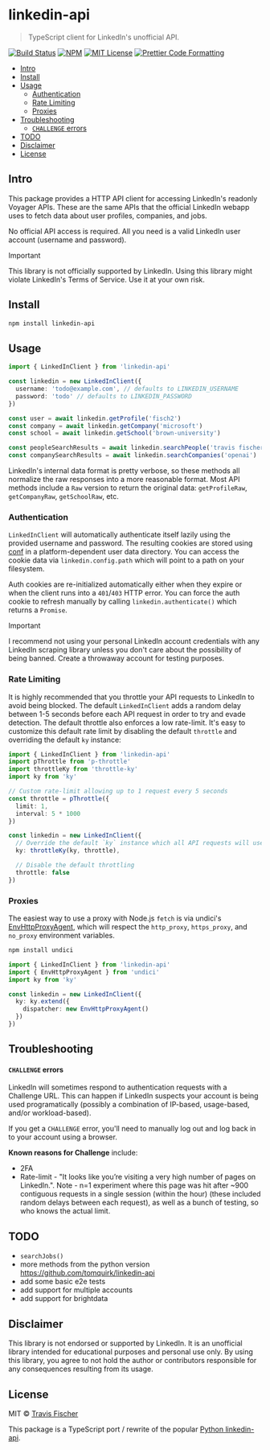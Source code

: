 # linkedin-api <!-- omit from toc -->

> TypeScript client for LinkedIn's unofficial API.

<p>
  <a href="https://github.com/transitive-bullshit/linkedin-api/actions/workflows/main.yml"><img alt="Build Status" src="https://github.com/transitive-bullshit/linkedin-api/actions/workflows/main.yml/badge.svg" /></a>
  <a href="https://www.npmjs.com/package/linkedin-api"><img alt="NPM" src="https://img.shields.io/npm/v/linkedin-api.svg" /></a>
  <a href="https://github.com/transitive-bullshit/linkedin-api/blob/main/license"><img alt="MIT License" src="https://img.shields.io/badge/license-MIT-blue" /></a>
  <a href="https://prettier.io"><img alt="Prettier Code Formatting" src="https://img.shields.io/badge/code_style-prettier-brightgreen.svg" /></a>
</p>

- [Intro](#intro)
- [Install](#install)
- [Usage](#usage)
  - [Authentication](#authentication)
  - [Rate Limiting](#rate-limiting)
  - [Proxies](#proxies)
- [Troubleshooting](#troubleshooting)
  - [`CHALLENGE` errors](#challenge-errors)
- [TODO](#todo)
- [Disclaimer](#disclaimer)
- [License](#license)

## Intro

This package provides a HTTP API client for accessing LinkedIn's readonly Voyager APIs. These are the same APIs that the official LinkedIn webapp uses to fetch data about user profiles, companies, and jobs.

No official API access is required. All you need is a valid LinkedIn user account (username and password).

> [!IMPORTANT]
> This library is not officially supported by LinkedIn. Using this library might violate LinkedIn's Terms of Service. Use it at your own risk.

## Install

```sh
npm install linkedin-api
```

## Usage

```ts
import { LinkedInClient } from 'linkedin-api'

const linkedin = new LinkedInClient({
  username: 'todo@example.com', // defaults to LINKEDIN_USERNAME
  password: 'todo' // defaults to LINKEDIN_PASSWORD
})

const user = await linkedin.getProfile('fisch2')
const company = await linkedin.getCompany('microsoft')
const school = await linkedin.getSchool('brown-university')

const peopleSearchResults = await linkedin.searchPeople('travis fischer')
const companySearchResults = await linkedin.searchCompanies('openai')
```

LinkedIn's internal data format is pretty verbose, so these methods all normalize the raw responses into a more reasonable format. Most API methods include a `Raw` version to return the original data: `getProfileRaw`, `getCompanyRaw`, `getSchoolRaw`, etc.

### Authentication

`LinkedInClient` will automatically authenticate itself lazily using the provided username and password. The resulting cookies are stored using [conf](https://github.com/sindresorhus/conf) in a platform-dependent user data directory. You can access the cookie data via `linkedin.config.path` which will point to a path on your filesystem.

Auth cookies are re-initialized automatically either when they expire or when the client runs into a `401`/`403` HTTP error. You can force the auth cookie to refresh manually by calling `linkedin.authenticate()` which returns a `Promise`.

> [!IMPORTANT]
> I recommend not using your personal LinkedIn account credentials with any LinkedIn scraping library unless you don't care about the possibility of being banned. Create a throwaway account for testing purposes.

### Rate Limiting

It is highly recommended that you throttle your API requests to LinkedIn to avoid being blocked. The default `LinkedInClient` adds a random delay between 1-5 seconds before each API request in order to try and evade detection. The default throttle also enforces a low rate-limit. It's easy to customize this default rate limit by disabling the default `throttle` and overriding the default `ky` instance:

```ts
import { LinkedInClient } from 'linkedin-api'
import pThrottle from 'p-throttle'
import throttleKy from 'throttle-ky'
import ky from 'ky'

// Custom rate-limit allowing up to 1 request every 5 seconds
const throttle = pThrottle({
  limit: 1,
  interval: 5 * 1000
})

const linkedin = new LinkedInClient({
  // Override the default `ky` instance which all API requests will use
  ky: throttleKy(ky, throttle),

  // Disable the default throttling
  throttle: false
})
```

### Proxies

The easiest way to use a proxy with Node.js `fetch` is via undici's [EnvHttpProxyAgent](https://github.com/nodejs/undici/blob/main/docs/docs/api/EnvHttpProxyAgent.md), which will respect the `http_proxy`, `https_proxy`, and `no_proxy` environment variables.

```sh
npm install undici
```

```ts
import { LinkedInClient } from 'linkedin-api'
import { EnvHttpProxyAgent } from 'undici'
import ky from 'ky'

const linkedin = new LinkedInClient({
  ky: ky.extend({
    dispatcher: new EnvHttpProxyAgent()
  })
})
```

## Troubleshooting

#### `CHALLENGE` errors

LinkedIn will sometimes respond to authentication requests with a Challenge URL. This can happen if LinkedIn suspects your account is being used programatically (possibly a combination of IP-based, usage-based, and/or workload-based).

If you get a `CHALLENGE` error, you'll need to manually log out and log back in to your account using a browser.

**Known reasons for Challenge** include:

- 2FA
- Rate-limit - "It looks like you’re visiting a very high number of pages on LinkedIn.". Note - n=1 experiment where this page was hit after ~900 contiguous requests in a single session (within the hour) (these included random delays between each request), as well as a bunch of testing, so who knows the actual limit.

## TODO

- `searchJobs()`
- more methods from the python version https://github.com/tomquirk/linkedin-api
- add some basic e2e tests
- add support for multiple accounts
- add support for brightdata

## Disclaimer

This library is not endorsed or supported by LinkedIn. It is an unofficial library intended for educational purposes and personal use only. By using this library, you agree to not hold the author or contributors responsible for any consequences resulting from its usage.

## License

MIT © [Travis Fischer](https://x.com/transitive_bs)

This package is a TypeScript port / rewrite of the popular [Python linkedin-api](https://github.com/tomquirk/linkedin-api).

